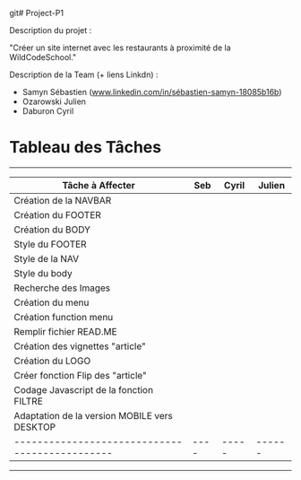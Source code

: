 git# Project-P1 

Description du projet :

"Créer un site internet avec les restaurants à proximité de la WildCodeSchool."

Description de la Team (+ liens Linkdn) :

- Samyn Sébastien (www.linkedin.com/in/sébastien-samyn-18085b16b)
- Ozarowski Julien 
- Daburon Cyril

# Tableau des Tâches

__________________________________________________________________________
| Tâche à Affecter                               | Seb  | Cyril | Julien |
| ---------------------------------------------- | ---- | ----- | ------ |
| Création de la NAVBAR                          |      |       |        |
| Création du FOOTER                             |      |       |        |
| Création du BODY                               |      |       |        |
| Style du FOOTER                                |      |       |        |
| Style de la NAV                                |      |       |        |
| Style du body                                  |      |       |        |
| Recherche des Images                           |      |       |        |
| Création du menu                               |      |       |        |
| Création function menu                         |      |       |        |
| Remplir fichier READ.ME                        |      |       |        |
| Création des vignettes "article"               |      |       |        |
| Création du LOGO                               |      |       |        |
| Créer fonction Flip des "article"              |      |       |        |
| Codage Javascript de la fonction FILTRE        |      |       |        |
| Adaptation de la version MOBILE vers DESKTOP   |      |       |        |
| ---------------------------------------------- | ---- | ----- | ------ |
__________________________________________________________________________
